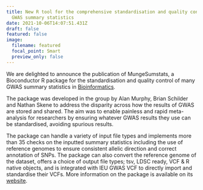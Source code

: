 ```yaml
---
title: New R tool for the comprehensive standardisation and quality control of
  GWAS summary statistics
date: 2021-10-06T14:07:51.431Z
draft: false
featured: false
image:
  filename: featured
  focal_point: Smart
  preview_only: false
---
```

We are delighted to announce the publication of MungeSumstats, a Bioconductor R package for the standardisation and quality control of many GWAS summary statistics in [Bioinformatics](https://academic.oup.com/bioinformatics/advance-article/doi/10.1093/bioinformatics/btab665/6380562).

The package was developed in the group by Alan Murphy, Brian Schilder and Nathan Skene to address the disparity across how the results of GWAS are stored and shared. The aim was to enable painless and rapid meta-analysis for researchers by ensuring whatever GWAS results they use can be standardised, avoiding spurious results.

The package can handle a variety of input file types and implements more than 35 checks on the inputted summary statistics including the use of reference genomes to ensure consistent allelic direction and correct annotation of SNPs. The package can also convert the reference genome of the dataset, offers a choice of output file types; tsv, LDSC ready, VCF & R native objects, and is integrated with IEU GWAS VCF to directly import and standardise their VCFs. More information on the package is available on its [website](https://neurogenomics.github.io/MungeSumstats/articles/MungeSumstats.html).